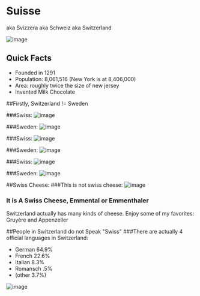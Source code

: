# Suisse 
aka Svizzera aka Schweiz aka Switzerland

![image](http://www.beautifulworld.com/images/maps/europe/switzerland-europe-map.jpg)


## Quick Facts
* Founded in 1291
* Population: 8,061,516 (New York is at 8,406,000)
* Area: roughly twice the size of new jersey
* Invented Milk Chocolate




##Firstly, Switzerland != Sweden

###Swiss:
![image](http://longislandtennismagazine.com/sites/default/files/imagecache/400xY/Swiss_Flag.GIF)

###Sweden:
![image](http://www.polyvore.com/cgi/img-thing?.out=jpg&size=l&tid=7862266)

###Swiss:
![image](http://i.telegraph.co.uk/multimedia/archive/01987/switzerland_1987449c.jpg)

###Sweden: 
![image](http://img2.wikia.nocookie.net/__cb20100711135419/muppet/images/9/9c/Swedish_poser.jpg)

###Swiss:
![image](https://ucsocietyofsaintpaul.files.wordpress.com/2013/01/st-bernards.jpg)

###Sweden:
![image](http://www.miami.com/sites/migration.miami.com/files/images/ikea_2.jpg)

##Swiss Cheese:
###This is not swiss cheese:
![image](http://www.menshealth.com/mhlists/cms/uploads/1/swiss-cheese-edited.jpg)
### It is A Swiss Cheese, Emmental or Emmenthaler
Switzerland actually has many kinds of cheese. 
Enjoy some of my favorites:
Gruyère and Appenzeller 

##People in Switzerland do not Speak "Swiss"
###There are actually 4 official languages in Switzerland:
* German 64.9%
* French 22.6%
* Italian 8.3%
* Romansch .5%
* (other 3.7%)

![image](http://ippnw2010.org/typo3temp/pics/a168017fef.jpg)



